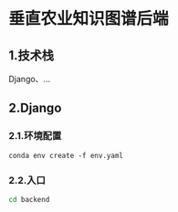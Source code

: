 # 垂直农业知识图谱后端

## 1.技术栈

Django、...

## 2.Django

### 2.1.环境配置

```
conda env create -f env.yaml
```

### 2.2.入口

```cmd
cd backend
```
